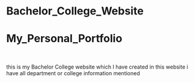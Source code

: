# Bachelor_College_Website
# My_Personal_Portfolio
<html>
  <head>
  </head>
  <body>
    <br>
    <p>this is my Bachelor College website which I have created in this website i have all department or college information mentioned</p>
  </body>
  </html>
